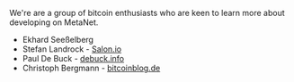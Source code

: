 We're are a group of bitcoin enthusiasts who are keen to learn more about developing on MetaNet.

* Ekhard Seeßelberg 
* Stefan Landrock - [Salon.io](https://Salon.io)
* Paul De Buck - [debuck.info](https://www.debuck.info)
* Christoph Bergmann - [bitcoinblog.de](httpss://bitcoinblog.de)
